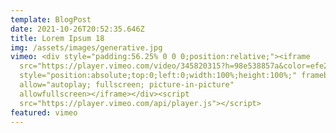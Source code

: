 ```yaml
---
template: BlogPost
date: 2021-10-26T20:52:35.646Z
title: Lorem Ipsum 18
img: /assets/images/generative.jpg
vimeo: <div style="padding:56.25% 0 0 0;position:relative;"><iframe
  src="https://player.vimeo.com/video/345820315?h=98e538857a&color=efe200&title=0&byline=0&portrait=0"
  style="position:absolute;top:0;left:0;width:100%;height:100%;" frameborder="0"
  allow="autoplay; fullscreen; picture-in-picture"
  allowfullscreen></iframe></div><script
  src="https://player.vimeo.com/api/player.js"></script>
featured: vimeo
---
```

